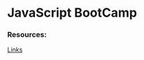 # JavaScript BootCamp
### Resources:  
[Links](https://docs.google.com/document/d/13HTv2q0uXMglJJ9_n5EkYKk6TGlRgWDeKJoNmLg2OLo/edit?usp=sharing)
